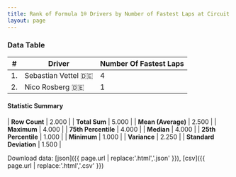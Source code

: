 ```yaml
---
title: Rank of Formula 1® Drivers by Number of Fastest Laps at Circuit of the Americas
layout: page
---
```


<canvas id="chart" width="400" height="180"></canvas>
<script>
var data = {
    "datasets": [
        {
            "backgroundColor": [
                "#f3a935",
                "#f3a935"
            ],
            "borderColor": [
                "#f68639",
                "#f68639"
            ],
            "borderWidth": 1,
            "data": [
                4.0,
                1.0
            ],
            "label": "Number Of Fastest Laps"
        }
    ],
    "labels": [
        "Sebastian Vettel",
        "Nico Rosberg"
    ]
};
var options = {
  legend: {
    display: false
  },
  scales: {
    xAxes: [{
      ticks: {
        beginAtZero: true,
        maxRotation: 180,
        display: window.innerWidth > 800
      }
    }],
    yAxes: [{
      ticks: {
        beginAtZero: true
      }
    }]
  },
  onResize: function(chart, size) {
    chart.options.scales.xAxes[0].ticks.display = size.width > 800;
  }
};
var chart = new Chart("chart", {
    data: data,
    type: 'bar',
    options: options
});
</script>



### Data Table

| # | Driver | Number Of Fastest Laps |
|--|--|--|
| 1. | Sebastian Vettel 🇩🇪 | 4 |
| 2. | Nico Rosberg 🇩🇪 | 1 |

#### Statistic Summary

| **Row Count** | 2.000 |
| **Total Sum** | 5.000 |
| **Mean (Average)** | 2.500 |
| **Maximum** | 4.000 |
| **75th Percentile** | 4.000 |
| **Median** | 4.000 |
| **25th Percentile** | 1.000 |
| **Minimum** | 1.000 |
| **Variance** | 2.250 |
| **Standard Deviation** | 1.500 |

Download data: [json]({{ page.url | replace:'.html','.json' }}), [csv]({{ page.url | replace:'.html','.csv' }})
